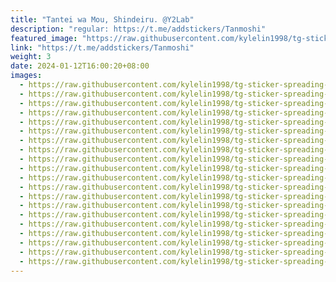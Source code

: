 ```yaml
---
title: "Tantei wa Mou, Shindeiru. @Y2Lab"
description: "regular: https://t.me/addstickers/Tanmoshi"
featured_image: "https://raw.githubusercontent.com/kylelin1998/tg-sticker-spreading-worldwide-images/main/img/6812a76f-a227-4ab1-b826-d0914de28e2b.jpg"
link: "https://t.me/addstickers/Tanmoshi"
weight: 3
date: 2024-01-12T16:00:20+08:00
images:
  - https://raw.githubusercontent.com/kylelin1998/tg-sticker-spreading-worldwide-images/main/img/6812a76f-a227-4ab1-b826-d0914de28e2b.jpg
  - https://raw.githubusercontent.com/kylelin1998/tg-sticker-spreading-worldwide-images/main/img/4ac21f18-d0c6-4f0d-a9e0-b0e0f663353b.jpg
  - https://raw.githubusercontent.com/kylelin1998/tg-sticker-spreading-worldwide-images/main/img/eb6c5295-890c-489f-9e66-9a09875e6079.jpg
  - https://raw.githubusercontent.com/kylelin1998/tg-sticker-spreading-worldwide-images/main/img/542ca35c-e74b-4d28-991f-7701e065ee48.jpg
  - https://raw.githubusercontent.com/kylelin1998/tg-sticker-spreading-worldwide-images/main/img/14a43357-a9b2-4696-bae1-e4b12aae0c28.jpg
  - https://raw.githubusercontent.com/kylelin1998/tg-sticker-spreading-worldwide-images/main/img/69580c18-ae38-4c80-8e1b-958572dc23a8.jpg
  - https://raw.githubusercontent.com/kylelin1998/tg-sticker-spreading-worldwide-images/main/img/7ed999e0-afd3-4e66-9a8c-88b3c113481f.jpg
  - https://raw.githubusercontent.com/kylelin1998/tg-sticker-spreading-worldwide-images/main/img/e52816e0-44b8-4213-885b-0490970fca61.jpg
  - https://raw.githubusercontent.com/kylelin1998/tg-sticker-spreading-worldwide-images/main/img/4d336dcc-76ef-4aa0-8bc0-9b17f8214d69.jpg
  - https://raw.githubusercontent.com/kylelin1998/tg-sticker-spreading-worldwide-images/main/img/66456a09-23f6-4048-9198-35b4263f1c25.jpg
  - https://raw.githubusercontent.com/kylelin1998/tg-sticker-spreading-worldwide-images/main/img/d4c29729-4284-4db2-84a0-83f075c57e95.jpg
  - https://raw.githubusercontent.com/kylelin1998/tg-sticker-spreading-worldwide-images/main/img/bf58ce8a-c3f4-42ca-8adc-a27c59612575.jpg
  - https://raw.githubusercontent.com/kylelin1998/tg-sticker-spreading-worldwide-images/main/img/7467bbd3-dd47-45ed-8c6e-17b66d935389.jpg
  - https://raw.githubusercontent.com/kylelin1998/tg-sticker-spreading-worldwide-images/main/img/3bffd181-9d67-4967-906b-dd080201fe4b.jpg
  - https://raw.githubusercontent.com/kylelin1998/tg-sticker-spreading-worldwide-images/main/img/1e4eedef-f940-48cd-b6ac-4464a71377ba.jpg
  - https://raw.githubusercontent.com/kylelin1998/tg-sticker-spreading-worldwide-images/main/img/5689a1ee-ca49-4aac-bc34-1260011b438a.jpg
  - https://raw.githubusercontent.com/kylelin1998/tg-sticker-spreading-worldwide-images/main/img/a4c4e191-baac-4a98-a3d7-765310bc9eac.jpg
  - https://raw.githubusercontent.com/kylelin1998/tg-sticker-spreading-worldwide-images/main/img/c0554eaf-6669-466d-b0a6-14d56274b4cd.jpg
  - https://raw.githubusercontent.com/kylelin1998/tg-sticker-spreading-worldwide-images/main/img/a1958cd4-d627-4e0b-acf1-fb43f820fd54.jpg
  - https://raw.githubusercontent.com/kylelin1998/tg-sticker-spreading-worldwide-images/main/img/4d9da258-dafc-4302-b154-2b21ec0ee8ef.jpg
---
```

